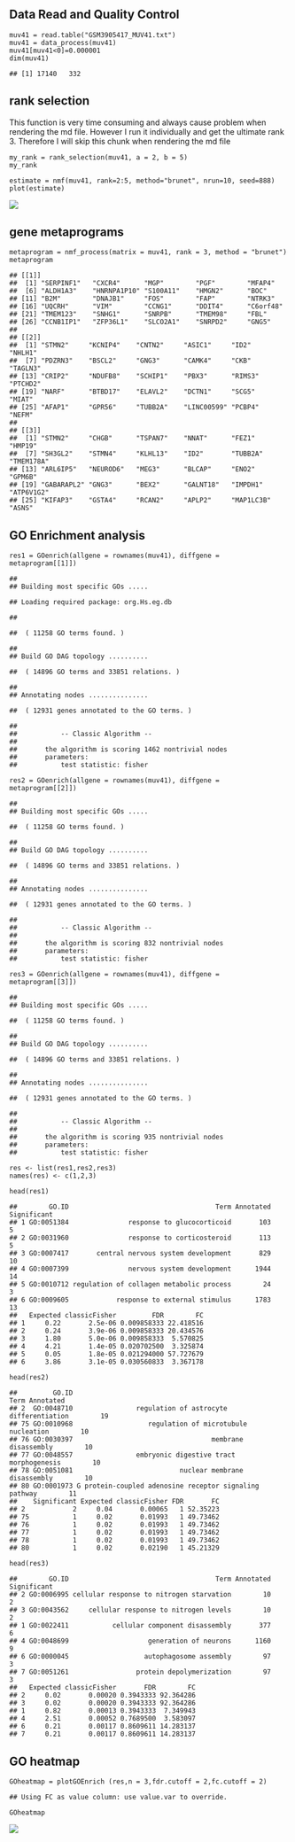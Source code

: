 ## Data Read and Quality Control

    muv41 = read.table("GSM3905417_MUV41.txt")
    muv41 = data_process(muv41)
    muv41[muv41<0]=0.000001
    dim(muv41)

    ## [1] 17140   332

## rank selection

This function is very time consuming and always cause problem when
rendering the md file. However I run it individually and get the
ultimate rank 3. Therefore I will skip this chunk when rendering the md
file

    my_rank = rank_selection(muv41, a = 2, b = 5)
    my_rank

    estimate = nmf(muv41, rank=2:5, method="brunet", nrun=10, seed=888)
    plot(estimate)

![](NMF_files/figure-markdown_strict/unnamed-chunk-3-1.png)

## gene metaprograms

    metaprogram = nmf_process(matrix = muv41, rank = 3, method = "brunet")
    metaprogram

    ## [[1]]
    ##  [1] "SERPINF1"   "CXCR4"      "MGP"        "PGF"        "MFAP4"     
    ##  [6] "ALDH1A3"    "HNRNPA1P10" "S100A11"    "HMGN2"      "BOC"       
    ## [11] "B2M"        "DNAJB1"     "FOS"        "FAP"        "NTRK3"     
    ## [16] "UQCRH"      "VIM"        "CCNG1"      "DDIT4"      "C6orf48"   
    ## [21] "TMEM123"    "SNHG1"      "SNRPB"      "TMEM98"     "FBL"       
    ## [26] "CCNB1IP1"   "ZFP36L1"    "SLCO2A1"    "SNRPD2"     "GNG5"      
    ## 
    ## [[2]]
    ##  [1] "STMN2"     "KCNIP4"    "CNTN2"     "ASIC1"     "ID2"       "NHLH1"    
    ##  [7] "PDZRN3"    "BSCL2"     "GNG3"      "CAMK4"     "CKB"       "TAGLN3"   
    ## [13] "CRIP2"     "NDUFB8"    "SCHIP1"    "PBX3"      "RIMS3"     "PTCHD2"   
    ## [19] "NARF"      "BTBD17"    "ELAVL2"    "DCTN1"     "SCG5"      "MIAT"     
    ## [25] "AFAP1"     "GPR56"     "TUBB2A"    "LINC00599" "PCBP4"     "NEFM"     
    ## 
    ## [[3]]
    ##  [1] "STMN2"     "CHGB"      "TSPAN7"    "NNAT"      "FEZ1"      "HMP19"    
    ##  [7] "SH3GL2"    "STMN4"     "KLHL13"    "ID2"       "TUBB2A"    "TMEM178A" 
    ## [13] "ARL6IP5"   "NEUROD6"   "MEG3"      "BLCAP"     "ENO2"      "GPM6B"    
    ## [19] "GABARAPL2" "GNG3"      "BEX2"      "GALNT18"   "IMPDH1"    "ATP6V1G2" 
    ## [25] "KIFAP3"    "GSTA4"     "RCAN2"     "APLP2"     "MAP1LC3B"  "ASNS"

## GO Enrichment analysis

    res1 = GOenrich(allgene = rownames(muv41), diffgene = metaprogram[[1]])

    ## 
    ## Building most specific GOs .....

    ## Loading required package: org.Hs.eg.db

    ## 

    ##  ( 11258 GO terms found. )

    ## 
    ## Build GO DAG topology ..........

    ##  ( 14896 GO terms and 33851 relations. )

    ## 
    ## Annotating nodes ...............

    ##  ( 12931 genes annotated to the GO terms. )

    ## 
    ##           -- Classic Algorithm -- 
    ## 
    ##       the algorithm is scoring 1462 nontrivial nodes
    ##       parameters: 
    ##           test statistic: fisher

    res2 = GOenrich(allgene = rownames(muv41), diffgene = metaprogram[[2]])

    ## 
    ## Building most specific GOs .....

    ##  ( 11258 GO terms found. )

    ## 
    ## Build GO DAG topology ..........

    ##  ( 14896 GO terms and 33851 relations. )

    ## 
    ## Annotating nodes ...............

    ##  ( 12931 genes annotated to the GO terms. )

    ## 
    ##           -- Classic Algorithm -- 
    ## 
    ##       the algorithm is scoring 832 nontrivial nodes
    ##       parameters: 
    ##           test statistic: fisher

    res3 = GOenrich(allgene = rownames(muv41), diffgene = metaprogram[[3]])

    ## 
    ## Building most specific GOs .....

    ##  ( 11258 GO terms found. )

    ## 
    ## Build GO DAG topology ..........

    ##  ( 14896 GO terms and 33851 relations. )

    ## 
    ## Annotating nodes ...............

    ##  ( 12931 genes annotated to the GO terms. )

    ## 
    ##           -- Classic Algorithm -- 
    ## 
    ##       the algorithm is scoring 935 nontrivial nodes
    ##       parameters: 
    ##           test statistic: fisher

    res <- list(res1,res2,res3)
    names(res) <- c(1,2,3)

    head(res1)

    ##        GO.ID                                     Term Annotated Significant
    ## 1 GO:0051384               response to glucocorticoid       103           5
    ## 2 GO:0031960               response to corticosteroid       113           5
    ## 3 GO:0007417       central nervous system development       829          10
    ## 4 GO:0007399               nervous system development      1944          14
    ## 5 GO:0010712 regulation of collagen metabolic process        24           3
    ## 6 GO:0009605            response to external stimulus      1783          13
    ##   Expected classicFisher         FDR        FC
    ## 1     0.22       2.5e-06 0.009858333 22.418516
    ## 2     0.24       3.9e-06 0.009858333 20.434576
    ## 3     1.80       5.0e-06 0.009858333  5.570825
    ## 4     4.21       1.4e-05 0.020702500  3.325874
    ## 5     0.05       1.8e-05 0.021294000 57.727679
    ## 6     3.86       3.1e-05 0.030560833  3.367178

    head(res2)

    ##         GO.ID                                                   Term Annotated
    ## 2  GO:0048710                regulation of astrocyte differentiation        19
    ## 75 GO:0010968                   regulation of microtubule nucleation        10
    ## 76 GO:0030397                                   membrane disassembly        10
    ## 77 GO:0048557                embryonic digestive tract morphogenesis        10
    ## 78 GO:0051081                           nuclear membrane disassembly        10
    ## 80 GO:0001973 G protein-coupled adenosine receptor signaling pathway        11
    ##    Significant Expected classicFisher FDR       FC
    ## 2            2     0.04       0.00065   1 52.35223
    ## 75           1     0.02       0.01993   1 49.73462
    ## 76           1     0.02       0.01993   1 49.73462
    ## 77           1     0.02       0.01993   1 49.73462
    ## 78           1     0.02       0.01993   1 49.73462
    ## 80           1     0.02       0.02190   1 45.21329

    head(res3)

    ##        GO.ID                                     Term Annotated Significant
    ## 2 GO:0006995 cellular response to nitrogen starvation        10           2
    ## 3 GO:0043562     cellular response to nitrogen levels        10           2
    ## 1 GO:0022411           cellular component disassembly       377           6
    ## 4 GO:0048699                    generation of neurons      1160           9
    ## 6 GO:0000045                   autophagosome assembly        97           3
    ## 7 GO:0051261                 protein depolymerization        97           3
    ##   Expected classicFisher       FDR        FC
    ## 2     0.02       0.00020 0.3943333 92.364286
    ## 3     0.02       0.00020 0.3943333 92.364286
    ## 1     0.82       0.00013 0.3943333  7.349943
    ## 4     2.51       0.00052 0.7689500  3.583097
    ## 6     0.21       0.00117 0.8609611 14.283137
    ## 7     0.21       0.00117 0.8609611 14.283137

## GO heatmap

    GOheatmap = plotGOEnrich (res,n = 3,fdr.cutoff = 2,fc.cutoff = 2)

    ## Using FC as value column: use value.var to override.

    GOheatmap

![](NMF_files/figure-markdown_strict/unnamed-chunk-7-1.png)
